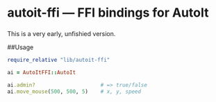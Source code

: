autoit-ffi ― FFI bindings for AutoIt
==========

###

This is a very early, unfishied version.

##Usage

```ruby
require_relative "lib/autoit-ffi"

ai = AutoItFFI::AutoIt

ai.admin?                     # => true/false
ai.move_mouse(500, 500, 5)    # x, y, speed
```

